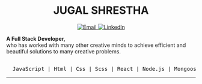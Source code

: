 <h1 align="center">JUGAL SHRESTHA</h1>

<p align="center">
  <a href="mailto:jugalnepali@gmail.com">
    <img src="https://img.shields.io/badge/Email-%23D14836.svg?&style=for-the-badge&logo=gmail&logoColor=white" alt="Email">
  </a>
  <a href="https://www.linkedin.com/in/jugal-shrestha-8870b8226/">
    <img src="https://img.shields.io/badge/LinkedIn-%230077B5.svg?&style=for-the-badge&logo=linkedin&logoColor=white" alt="LinkedIn">
  </a>
</p>

<p align="left">  
  <b> A Full Stack Developer, </b> <br>
  who has worked with many other creative minds to achieve efficient and beautiful solutions to many creative problems.
</p>

<pre align="center">  
  JavaScript | Html | Css | Scss | React | Node.js | Mongoose | Php | Java | C++
</pre>

---
